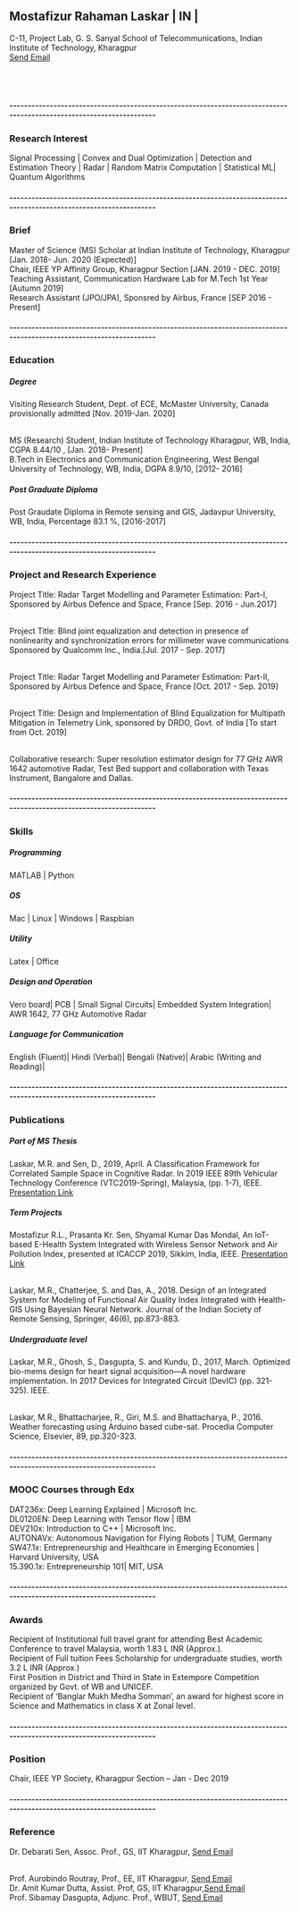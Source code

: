 
<h2> Mostafizur Rahaman Laskar | IN | </h2>
<body>
<p>C-11, Project Lab, G. S. Sanyal School of Telecommunications, Indian Institute of Technology, Kharagpur
<br><a href = "mailto:m.rahaman93@iitkgp.ac.in">Send Email</a>
<br> 
<html>
<head>
<meta name="viewport" content="width=device-width, initial-scale=1">
<link rel="stylesheet" href="https://cdnjs.cloudflare.com/ajax/libs/font-awesome/4.7.0/css/font-awesome.min.css">
<style>
.fa {
  padding: 20px;
  font-size: 30px;
  width: 50px;
  text-align: center;
  text-decoration: none;
  margin: 5px 2px;
}

.fa:hover {
    opacity: 0.7;
}


.fa-google {
  background: #dd4b39;
  color: white;
}

.fa-linkedin {
  background: #007bb5;
  color: white;
}

.fa-youtube {
  background: #bb0000;
  color: white;
}

.fa-instagram {
  background: #125688;
  color: white;
}
</style>
</head>
<body>



<!-- Add font awesome icons -->

<a href="https://www.linkedin.com/in/mostafizur-rahaman-0698b3a6/" class="fa fa-linkedin" target="_blank"></a>
<a href="https://www.youtube.com/channel/UCRtH8pwmRTd-e8sEfG8rmFw/featured?view_as=subscriber" class="fa fa-youtube" target="_blank"></a>
<a href="https://scholar.google.co.in/citations?user=_ZZbn1MAAAAJ&hl=en" class="fa fa-google" target="_blank"></a>
<a href="https://www.instagram.com/most_rah/" class="fa fa-instagram" target="_blank"></a>
      
</body>
</html>
<h5> --------------------------------------------------------------------------------------------------------------------</h5>
<h3> Research Interest </h3>
<body>
  <p> Signal Processing | Convex and Dual Optimization | Detection and Estimation Theory | Radar | Random Matrix Computation | Statistical ML| Quantum Algorithms

<h5> --------------------------------------------------------------------------------------------------------------------</h5>
<h3> Brief </h3>
<body> 
<p> Master of Science (MS) Scholar at Indian Institute of Technology, Kharagpur [Jan. 2018- Jun. 2020 (Expected)]
<br> Chair, IEEE YP Affinity Group, Kharagpur Section [JAN. 2019 - DEC. 2019]
<br> Teaching Assistant, Communication Hardware Lab for M.Tech 1st Year [Autumn 2019]
<br> Research Assistant (JPO/JPA), Sponsred by Airbus, France [SEP 2016 - Present]
  
<h5> --------------------------------------------------------------------------------------------------------------------</h5>
<h3> Education </h3>
<h5> Degree </h5>
<body> 
 <p> Visiting Research Student, Dept. of ECE, McMaster University, Canada provisionally admitted [Nov. 2019-Jan. 2020]</p>
<br> MS (Research) Student, Indian Institute of Technology Kharagpur, WB, India, CGPA 8.44/10 <in Part A>, [Jan. 2018- Present]
<br> B.Tech in Electronics and Communication Engineering, West Bengal University of Technology, WB, India, DGPA 8.9/10, [2012- 2016]
<h5> Post Graduate Diploma </h5>
<body>
<p> Post Graudate Diploma in Remote sensing and GIS, Jadavpur University, WB, India, Percentage 83.1 %, [2016-2017]
<h5> --------------------------------------------------------------------------------------------------------------------</h5>
<h3> Project and Research Experience </h3>
<body> 
 <p> Project Title: Radar Target Modelling and Parameter Estimation: Part-I, Sponsored by Airbus Defence and Space, France [Sep. 2016 - Jun.2017]
   
<br>Project Title: Blind joint equalization and detection in presence of nonlinearity and synchronization errors for millimeter wave communications Sponsored by Qualcomm Inc., India.[Jul. 2017 - Sep. 2017]

<br>Project Title: Radar Target Modelling and Parameter Estimation: Part-II, Sponsored by Airbus Defence and Space, France [Oct. 2017 - Sep. 2019]

<br>Project Title: Design and Implementation of Blind Equalization for Multipath Mitigation in Telemetry Link, sponsored by DRDO, Govt. of India [To start from Oct. 2019]

<br>Collaborative research: Super resolution estimator design for 77 GHz AWR 1642 automotive Radar, Test Bed support and collaboration with Texas Instrument, Bangalore and Dallas.
  
<h5> --------------------------------------------------------------------------------------------------------------------</h5>
<h3> Skills</h3>
<h5> Programming</h5>
<body>
<p> MATLAB | Python
<h5> OS</h5>
<body> 
<p> Mac | Linux | Windows | Raspbian
<h5> Utility</h5>
<body>
<p> Latex | Office
<h5> Design and Operation</h5>
<body>
<p>Vero board| PCB | Small Signal Circuits| Embedded System Integration| AWR 1642, 77 GHz Automotive Radar
<h5>Language for Communication</h5>
<body> 
<p>English (Fluent)| Hindi (Verbal)| Bengali (Native)| Arabic (Writing and Reading)|
  
<h5> --------------------------------------------------------------------------------------------------------------------</h5>
<h3> Publications</h3>
<h5>Part of MS Thesis </h5>
  <body>
    <p> Laskar, M.R. and Sen, D., 2019, April. A Classification Framework for Correlated Sample Space in Cognitive Radar. In 2019 IEEE 89th Vehicular Technology Conference (VTC2019-Spring), Malaysia,  (pp. 1-7), IEEE. 
  <a href = "https://www.youtube.com/watch?v=tUlyxQUBDWk&t=37s" target="_blank"> Presentation Link</a> </p>
      
<h5>Term Projects</h5>
  <body>
    <p>Mostafizur R.L., Prasanta Kr. Sen, Shyamal Kumar Das Mondal, An IoT-based E-Health System Integrated with Wireless Sensor Network and Air Pollution Index, presented at ICACCP 2019, Sikkim, India, IEEE.  <a href = "https://www.youtube.com/watch?v=Og8ZnG0NPt4&t=306s" target="_blank"> Presentation Link</a> </p>
      
   <br> Laskar, M.R., Chatterjee, S. and Das, A., 2018. Design of an Integrated System for Modeling of Functional Air Quality Index Integrated with Health-GIS Using Bayesian Neural Network. Journal of the Indian Society of Remote Sensing, Springer, 46(6), pp.873-883. </br>
<h5>Undergraduate level</h5>
  <body>
    <p>Laskar, M.R., Ghosh, S., Dasgupta, S. and Kundu, D., 2017, March. Optimized bio-mems design for heart signal acquisition—A novel hardware implementation. In 2017 Devices for Integrated Circuit (DevIC) (pp. 321-325). IEEE.</p>
      <br>Laskar, M.R., Bhattacharjee, R., Giri, M.S. and Bhattacharya, P., 2016. Weather forecasting using Arduino based cube-sat. Procedia Computer Science, Elsevier, 89, pp.320-323.</br>
   </body>
<h5> --------------------------------------------------------------------------------------------------------------------</h5>      
<h3> MOOC Courses through Edx </h3>
<body>
  <p>DAT236x: Deep Learning Explained | Microsoft Inc.
<br> DL0120EN: Deep Learning with Tensor flow | IBM
<br>DEV210x: Introduction to C++ | Microsoft Inc.
<br>AUTONAVx: Autonomous Navigation for Flying Robots | TUM, Germany
<br>SW47.1x: Entrepreneurship and Healthcare in Emerging Economies | Harvard University, USA
<br> 15.390.1x: Entrepreneurship 101| MIT, USA
<h5> --------------------------------------------------------------------------------------------------------------------</h5>
<h3> Awards </h3>
  <body>
  <p> Recipient of Institutional full travel grant for attending Best Academic Conference to travel Malaysia, worth 1.83 L INR (Approx.).
<br> Recipient of Full tuition Fees Scholarship for undergraduate studies, worth 3.2 L INR (Approx.)
<br>First Position in District and Third in State in Extempore Competition organized by Govt. of WB and UNICEF.
<br>Recipient of ‘Banglar Mukh Medha Somman’, an award for highest score in Science and Mathematics in class X at Zonal level.  
  </body>
<h5> --------------------------------------------------------------------------------------------------------------------</h5>
<h3> Position </h3>
  <body>
  <p>Chair, IEEE YP Society, Kharagpur Section – Jan - Dec 2019</p>
    </body>
<h5> --------------------------------------------------------------------------------------------------------------------</h5>
<h3> Reference </h3>
  <body>
    <p>Dr. Debarati Sen, Assoc. Prof., GS, IIT Kharagpur, <a href = "mailto:debarati@gssst.iitkgp.ac.in">Send Email</a> </p>
    <br> Prof. Aurobindo Routray, Prof., EE, IIT Kharagpur, <a href = "mailto:aurobinda.routray@gmail.com">Send Email</a> 
    <br> Dr. Amit Kumar Dutta, Assist. Prof, GS, IIT Kharagpur,<a href = "mailto:amitdutta@gssst.iitkgp.ac.in">Send Email</a>  
    <br> Prof. Sibamay Dasgupta, Adjunc. Prof., WBUT, <a href = "mailto:dr.sdasgupta2010@gmail.com">Send Email</a> 
    </body>
  

